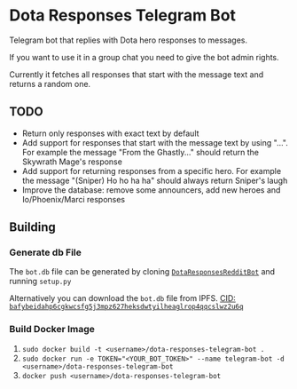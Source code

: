 # Dota Responses Telegram Bot

Telegram bot that replies with Dota hero responses to messages.

If you want to use it in a group chat you need to give the bot admin rights.

Currently it fetches all responses that start with the message text and returns a random one.

## TODO

- Return only responses with exact text by default
- Add support for responses that start with the message text by using "...". For example the message "From the Ghastly..." should return the Skywrath Mage's response
- Add support for returning responses from a specific hero. For example the message "(Sniper) Ho ho ha ha" should always return Sniper's laugh
- Improve the database: remove some announcers, add new heroes and Io/Phoenix/Marci responses

## Building

### Generate db File

The `bot.db` file can be generated by cloning [`DotaResponsesRedditBot`](https://github.com/Jonarzz/DotaResponsesRedditBot) and running `setup.py`

Alternatively you can download the `bot.db` file from IPFS. [CID: `bafybeidahp6cgkwcsfg5j3mpz627heksdwtyilheaglrop4qqcslwz2u6q`](ipfs://bafybeidahp6cgkwcsfg5j3mpz627heksdwtyilheaglrop4qqcslwz2u6q/)

### Build Docker Image

1. `sudo docker build -t <username>/dota-responses-telegram-bot .`
2. `sudo docker run -e TOKEN="<YOUR_BOT_TOKEN>" --name telegram-bot -d <username>/dota-responses-telegram-bot`
3. `docker push <username>/dota-responses-telegram-bot`